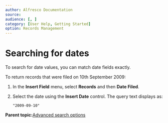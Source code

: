 ```yaml
---
author: Alfresco Documentation
source: 
audience: [, ]
category: [User Help, Getting Started]
option: Records Management
---
```


# Searching for dates

To search for date values, you can match date fields exactly.

To return records that were filed on 10th September 2009:

1.  In the **Insert Field** menu, select **Records** and then **Date Filed**.

2.  Select the date using the **Insert Date** control. The query text displays as:

    `"2009-09-10"`


**Parent topic:**[Advanced search options](../concepts/rm-search-syntax.md)

